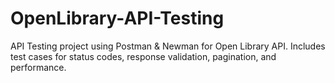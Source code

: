 # OpenLibrary-API-Testing
API Testing project using Postman &amp; Newman for Open Library API. Includes test cases for status codes, response validation, pagination, and performance.
